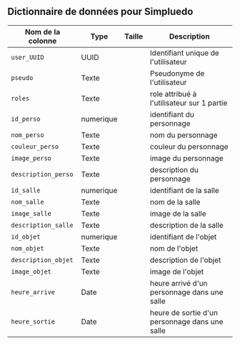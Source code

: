## Dictionnaire de données pour Simpluedo

| Nom de la colonne  | Type         | Taille       | Description                                      |
|--------------------|--------------|--------------|--------------------------------------------------|
| `user_UUID`        | UUID         |              | Identifiant unique de l'utilisateur              |
| `pseudo`           | Texte        |              | Pseudonyme de l'utilisateur                      |
| `roles`            | Texte        |              | role attribué à l'utilisateur sur 1 partie       |
| `id_perso`         | numerique    |              | identifiant du personnage                        |
| `nom_perso`        | Texte        |              | nom du personnage                                |
| `couleur_perso`    | Texte        |              | couleur du personnage                            |
| `image_perso`      | Texte        |              | image du personnage                              |
| `description_perso`| Texte        |              | description du personnage                        |
| `id_salle`         | numerique    |              | identifiant de la salle                          |
| `nom_salle`        | Texte        |              | nom de la salle                                  |
| `image_salle`      | Texte        |              | image de la salle                                |
| `description_salle`| Texte        |              | description de la salle                          |
| `id_objet`         | numerique    |              | identifiant de l'objet                           |
| `nom_objet`        | Texte        |              | nom de l'objet                                   |
| `description_objet`| Texte        |              | description de l'objet                           |
| `image_objet`      | Texte        |              | image de l'objet                                 |
| `heure_arrive`         | Date         |              | heure arrivé d'un personnage dans une salle      |
| `heure_sortie`         | Date         |              | heure de sortie d'un personnage dans une salle   |